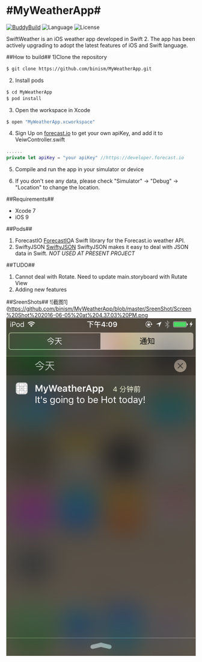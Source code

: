 #MyWeatherApp#
==========
[![BuddyBuild](https://dashboard.buddybuild.com/api/statusImage?appID=562a9aac2492560100211378&branch=master&build=latest)](https://dashboard.buddybuild.com/apps/562a9aac2492560100211378/build/latest)
![Language](https://img.shields.io/badge/language-Swift%202-orange.svg)
![License](https://img.shields.io/github/license/JakeLin/SwiftWeather.svg?style=flat)

SwiftWeather is an iOS weather app developed in Swift 2. The app has been actively upgrading to adopt the latest features of iOS and Swift language.


##How to build## 
1)Clone the repository

```bash
$ git clone https://github.com/binism/MyWeatherApp.git
```

2) Install pods

```bash
$ cd MyWeatherApp
$ pod install
```

3) Open the workspace in Xcode

```bash
$ open "MyWeatherApp.xcworkspace"
```

4) Sign Up on [forecast.io](https://developer.forecast.io/) to get your own apiKey, and add it to VeiwController.swift
```swift
......
private let apiKey = "your apiKey" //https://developer.forecast.io
```
5) Compile and run the app in your simulator or device

6) If you don't see any data, please check "Simulator" -> "Debug" -> "Location" to change the location.

##Requirements##

* Xcode 7
* iOS 9

##Pods##
1) ForecastIO
[ForecastIO](https://github.com/sxg/ForecastIO)A Swift library for the Forecast.io weather API.
2) SwiftyJSON
[SwiftyJSON](https://github.com/SwiftyJSON/SwiftyJSON) SwiftyJSON makes it easy to deal with JSON data in Swift. *NOT USED AT PRESENT PROJECT*

##TUDO##
1) Cannot deal with Rotate. Need to update main.storyboard with Rutate View
2) Adding new features

##SreenShots##
![截图1](https://github.com/binism/MyWeatherApp/blob/master/SreenShot/Screen%20Shot%202016-06-05%20at%204.37.03%20PM.png
![截图](https://github.com/binism/MyWeatherApp/blob/master/SreenShot/Screen%20Shot%202016-06-05%20at%204.09.16%20PM.png)
